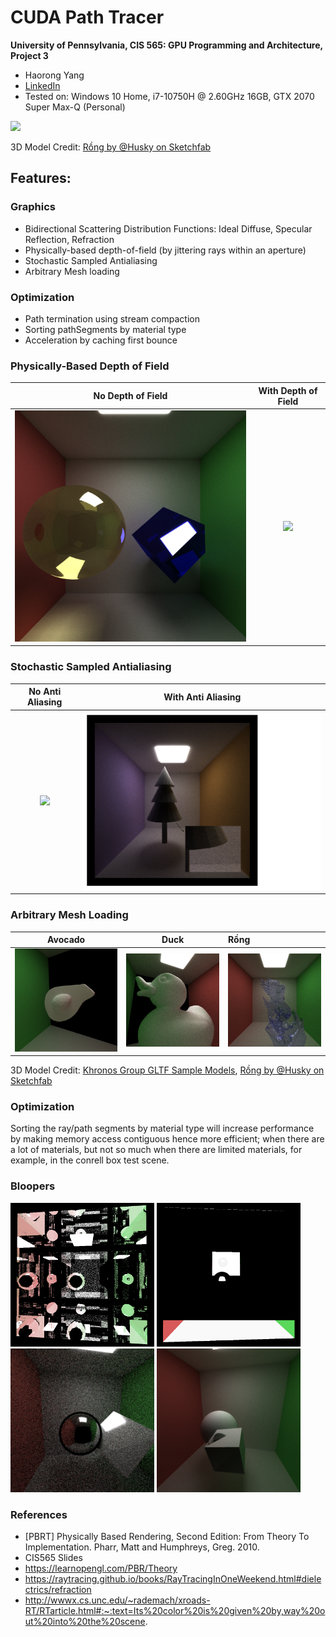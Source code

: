 CUDA Path Tracer
================
**University of Pennsylvania, CIS 565: GPU Programming and Architecture, Project 3**
* Haorong Yang
* [LinkedIn](https://www.linkedin.com/in/haorong-henry-yang/)
* Tested on: Windows 10 Home, i7-10750H @ 2.60GHz 16GB, GTX 2070 Super Max-Q (Personal)

<img src="img/rongbig1959.png" width="650">  

3D Model Credit: [Rồng by @Husky on Sketchfab](https://sketchfab.com/3d-models/rong-b61cffbfbe66495b97a9a101b1859bbc?cursor=bz0xJnA9MjQ5)



## Features:  
### Graphics 
  * Bidirectional Scattering Distribution Functions: Ideal Diffuse, Specular Reflection, Refraction
  * Physically-based depth-of-field (by jittering rays within an aperture)
  * Stochastic Sampled Antialiasing
  * Arbitrary Mesh loading  
  
### Optimization
  * Path termination using stream compaction
  * Sorting pathSegments by material type
  * Acceleration by caching first bounce

### Physically-Based Depth of Field
No Depth of Field          |   With Depth of Field
:-------------------------:|:-------------------------:
<img src="img/nodepth.png" width="500">| <img src="img/cornell5000samp.png" width="500"> |


### Stochastic Sampled Antialiasing
No Anti Aliasing           |  With Anti Aliasing
:-------------------------:|:-------------------------:
<img src="img/no_anti_alias.PNG" width="500">| <img src="img/antialias.PNG" width="500"> |

### Arbitrary Mesh Loading
Avocado           |       Duck           |         Rồng
:-------------------------:|:-------------------------:|:-----------------------
<img src="img/avocado2396.png" width="330">| <img src="img/duck315.png" width="330">| <img src="img/rong.png" width="330">


3D Model Credit: [Khronos Group GLTF Sample Models](https://github.com/KhronosGroup/glTF-Sample-Models), [Rồng by @Husky on Sketchfab](https://sketchfab.com/3d-models/rong-b61cffbfbe66495b97a9a101b1859bbc?cursor=bz0xJnA9MjQ5)



### Optimization
Sorting the ray/path segments by material type will increase performance by making memory access contiguous hence more efficient; when there are a lot of materials, but not so much when there are limited materials, for example, in the conrell box test scene.


### Bloopers
<img src="img/blooper1.png" width="230"> <img src="img/blooper2.png" width="230">  <img src="img/blooper3.png" width="230"> <img src="img/blooper4.png" width="230">

### References
* [PBRT] Physically Based Rendering, Second Edition: From Theory To Implementation. Pharr, Matt and Humphreys, Greg. 2010.
* CIS565 Slides
* https://learnopengl.com/PBR/Theory
* https://raytracing.github.io/books/RayTracingInOneWeekend.html#dielectrics/refraction
* http://wwwx.cs.unc.edu/~rademach/xroads-RT/RTarticle.html#:~:text=Its%20color%20is%20given%20by,way%20out%20into%20the%20scene.
